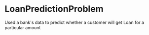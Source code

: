# LoanPredictionProblem
Used a bank's data to predict whether a customer will get Loan for a particular amount
